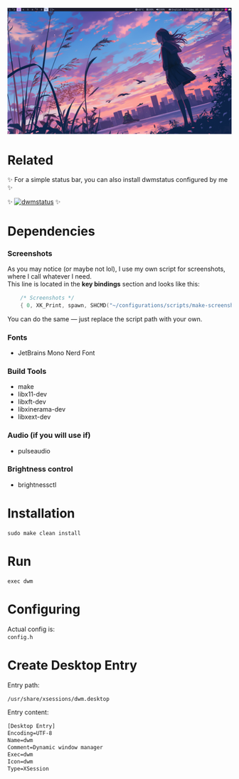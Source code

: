 ![Preview](screenshots/preview.png)
# Related
✨ For a simple status bar, you can also install dwmstatus configured by me ✨

✨ [![dwmstatus](https://img.shields.io/badge/dwmstatus-repo-blue)](https://github.com/Eva-Kiyomi/dwmstatus) ✨
# Dependencies
### Screenshots
As you may notice (or maybe not lol), I use my own script for screenshots, where I call whatever I need.  
This line is located in the **key bindings** section and looks like this:
```c
    /* Screenshots */
    { 0, XK_Print, spawn, SHCMD("~/configurations/scripts/make-screenshot.sh") }
```
You can do the same — just replace the script path with your own.

### Fonts
- JetBrains Mono Nerd Font

### Build Tools
- make
- libx11-dev
- libxft-dev
- libxinerama-dev
- libxext-dev
    
### Audio (if you will use if)
- pulseaudio

### Brightness control
- brightnessctl
    
# Installation
```
sudo make clean install
```
# Run

```
exec dwm
```
# Configuring

Actual config is:  
```config.h```

# Create Desktop Entry

Entry path: 
```
/usr/share/xsessions/dwm.desktop
```
Entry content:
```
[Desktop Entry]
Encoding=UTF-8
Name=dwm
Comment=Dynamic window manager
Exec=dwm
Icon=dwm
Type=XSession
```

